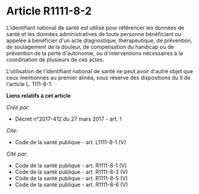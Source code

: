 # Article R1111-8-2

L'identifiant national de santé est utilisé pour référencer les données de santé et les données administratives de toute
personne bénéficiant ou appelée à bénéficier d'un acte diagnostique, thérapeutique, de prévention, de soulagement de la
douleur, de compensation du handicap ou de prévention de la perte d'autonomie, ou d'interventions nécessaires à la
coordination de plusieurs de ces actes.

L'utilisation de l'identifiant national de santé ne peut avoir d'autre objet que ceux mentionnés au premier alinéa, sous
réserve des dispositions du II de l'article L. 1111-8-1.

**Liens relatifs à cet article**

_Créé par_:

  - Décret n°2017-412 du 27 mars 2017 - art. 1

_Cite_:

  - Code de la santé publique - art. L1111-8-1 (V)

_Cité par_:

  - Code de la santé publique - art. R1111-8-1 (V)
  - Code de la santé publique - art. R1111-8-3 (V)
  - Code de la santé publique - art. R1111-8-5 (V)
  - Code de la santé publique - art. R1111-8-6 (V)
